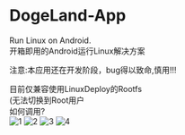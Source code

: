 # DogeLand-App
Run Linux on Android.  
开箱即用的Android运行Linux解决方案  

注意:本应用还在开发阶段，bug得以致命,慎用!!!  

目前仅兼容使用LinuxDeploy的Rootfs  
(无法切换到Root用户  
如何调用?  
![1]()
![2]()
![3]()
![4]()
